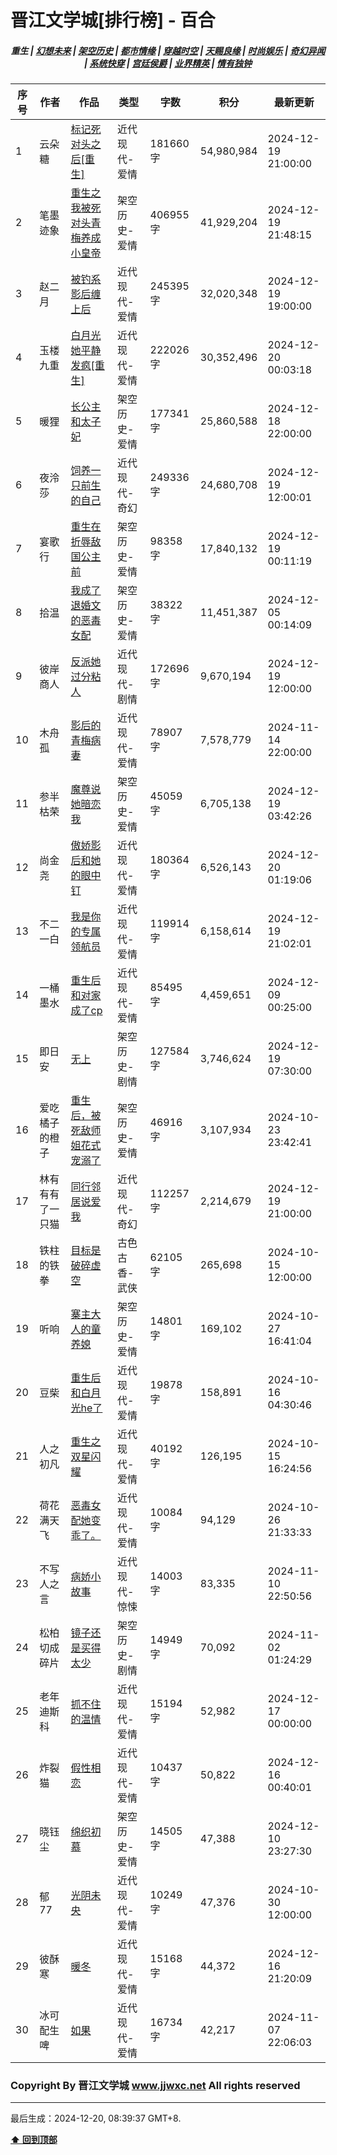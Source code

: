 # 晋江文学城[排行榜] - 百合

<h5 align="center">
	<b>重生</b> |
	<a href="https://github.com/dev-chenxing/jjwxc-charts/blob/main/幻想未来.md">幻想未来</a> |
	<a href="https://github.com/dev-chenxing/jjwxc-charts/blob/main/架空历史.md">架空历史</a> |
	<a href="https://github.com/dev-chenxing/jjwxc-charts/blob/main/都市情缘.md">都市情缘</a> |
	<a href="https://github.com/dev-chenxing/jjwxc-charts/blob/main/README.md">穿越时空</a> |
	<a href="https://github.com/dev-chenxing/jjwxc-charts/blob/main/天赐良缘.md">天赐良缘</a> |
	<a href="https://github.com/dev-chenxing/jjwxc-charts/blob/main/时尚娱乐.md">时尚娱乐</a> |
	<a href="https://github.com/dev-chenxing/jjwxc-charts/blob/main/奇幻异闻.md">奇幻异闻</a> |
	<a href="https://github.com/dev-chenxing/jjwxc-charts/blob/main/系统快穿.md">系统快穿</a> |
	<a href="https://github.com/dev-chenxing/jjwxc-charts/blob/main/宫廷侯爵.md">宫廷侯爵</a> |
	<a href="https://github.com/dev-chenxing/jjwxc-charts/blob/main/业界精英.md">业界精英</a> |
	<a href="https://github.com/dev-chenxing/jjwxc-charts/blob/main/情有独钟.md">情有独钟</a>
</h5>

| 序号 | 作者 | 作品 | 类型 | 字数 | 积分 | 最新更新 | 
|-----|------|------|-----|------|------|---------|
| 1 | 云朵糖 | [标记死对头之后[重生]](https://www.jjwxc.net/onebook.php?novelid=8866166) | 近代现代-爱情 | 181660字 | 54,980,984 | 2024-12-19 21:00:00 | 
| 2 | 笔墨迹象 | [重生之我被死对头青梅养成小皇帝](https://www.jjwxc.net/onebook.php?novelid=9224681) | 架空历史-爱情 | 406955字 | 41,929,204 | 2024-12-19 21:48:15 | 
| 3 | 赵二月 | [被钓系影后缠上后](https://www.jjwxc.net/onebook.php?novelid=8749907) | 近代现代-爱情 | 245395字 | 32,020,348 | 2024-12-19 19:00:00 | 
| 4 | 玉楼九重 | [白月光她平静发疯[重生]](https://www.jjwxc.net/onebook.php?novelid=8460260) | 近代现代-爱情 | 222026字 | 30,352,496 | 2024-12-20 00:03:18 | 
| 5 | 暖狸 | [长公主和太子妃](https://www.jjwxc.net/onebook.php?novelid=6889783) | 架空历史-爱情 | 177341字 | 25,860,588 | 2024-12-18 22:00:00 | 
| 6 | 夜泠莎 | [饲养一只前生的自己](https://www.jjwxc.net/onebook.php?novelid=8999151) | 近代现代-奇幻 | 249336字 | 24,680,708 | 2024-12-19 12:00:01 | 
| 7 | 宴歌行 | [重生在折辱敌国公主前](https://www.jjwxc.net/onebook.php?novelid=9160348) | 架空历史-爱情 | 98358字 | 17,840,132 | 2024-12-19 00:11:19 | 
| 8 | 拾温 | [我成了退婚文的恶毒女配](https://www.jjwxc.net/onebook.php?novelid=8373826) | 架空历史-爱情 | 38322字 | 11,451,387 | 2024-12-05 00:14:09 | 
| 9 | 彼岸商人 | [反派她过分粘人](https://www.jjwxc.net/onebook.php?novelid=9259105) | 近代现代-剧情 | 172696字 | 9,670,194 | 2024-12-19 12:00:00 | 
| 10 | 木舟孤 | [影后的青梅病妻](https://www.jjwxc.net/onebook.php?novelid=8787138) | 近代现代-爱情 | 78907字 | 7,578,779 | 2024-11-14 22:00:00 | 
| 11 | 参半枯荣 | [魔尊说她暗恋我](https://www.jjwxc.net/onebook.php?novelid=8318405) | 架空历史-爱情 | 45059字 | 6,705,138 | 2024-12-19 03:42:26 | 
| 12 | 尚金尧 | [傲娇影后和她的眼中钉](https://www.jjwxc.net/onebook.php?novelid=9266571) | 近代现代-爱情 | 180364字 | 6,526,143 | 2024-12-20 01:19:06 | 
| 13 | 不二一白 | [我是你的专属领航员](https://www.jjwxc.net/onebook.php?novelid=9248469) | 近代现代-爱情 | 119914字 | 6,158,614 | 2024-12-19 21:02:01 | 
| 14 | 一桶墨水 | [重生后和对家成了cp](https://www.jjwxc.net/onebook.php?novelid=9234596) | 近代现代-爱情 | 85495字 | 4,459,651 | 2024-12-09 00:25:00 | 
| 15 | 即日安 | [无上](https://www.jjwxc.net/onebook.php?novelid=8495734) | 架空历史-剧情 | 127584字 | 3,746,624 | 2024-12-19 07:30:00 | 
| 16 | 爱吃橘子的橙子 | [重生后，被死敌师姐花式宠溺了](https://www.jjwxc.net/onebook.php?novelid=9142714) | 架空历史-爱情 | 46916字 | 3,107,934 | 2024-10-23 23:42:41 | 
| 17 | 林有有有了一只猫 | [同行邻居说爱我](https://www.jjwxc.net/onebook.php?novelid=9129142) | 近代现代-奇幻 | 112257字 | 2,214,679 | 2024-12-19 21:00:00 | 
| 18 | 铁柱的铁拳 | [目标是破碎虚空](https://www.jjwxc.net/onebook.php?novelid=9194025) | 古色古香-武侠 | 62105字 | 265,698 | 2024-10-15 12:00:00 | 
| 19 | 听响 | [寨主大人的童养媳](https://www.jjwxc.net/onebook.php?novelid=9251703) | 架空历史-爱情 | 14801字 | 169,102 | 2024-10-27 16:41:04 | 
| 20 | 豆柴 | [重生后和白月光he了](https://www.jjwxc.net/onebook.php?novelid=9225188) | 近代现代-爱情 | 19878字 | 158,891 | 2024-10-16 04:30:46 | 
| 21 | 人之初凡 | [重生之双星闪耀](https://www.jjwxc.net/onebook.php?novelid=9231071) | 近代现代-爱情 | 40192字 | 126,195 | 2024-10-15 16:24:56 | 
| 22 | 荷花满天飞 | [恶毒女配她变乖了。](https://www.jjwxc.net/onebook.php?novelid=9255100) | 近代现代-爱情 | 10084字 | 94,129 | 2024-10-26 21:33:33 | 
| 23 | 不写人之言 | [病娇小故事](https://www.jjwxc.net/onebook.php?novelid=9287038) | 近代现代-惊悚 | 14003字 | 83,335 | 2024-11-10 22:50:56 | 
| 24 | 松柏切成碎片 | [镜子还是买得太少](https://www.jjwxc.net/onebook.php?novelid=9263516) | 架空历史-剧情 | 14949字 | 70,092 | 2024-11-02 01:24:29 | 
| 25 | 老年迪斯科 | [抓不住的温情](https://www.jjwxc.net/onebook.php?novelid=9279093) | 近代现代-爱情 | 15194字 | 52,982 | 2024-12-17 00:00:00 | 
| 26 | 炸裂猫 | [假性相恋](https://www.jjwxc.net/onebook.php?novelid=9206875) | 近代现代-爱情 | 10437字 | 50,822 | 2024-12-16 00:40:01 | 
| 27 | 晓钰尘 | [绵织初慕](https://www.jjwxc.net/onebook.php?novelid=9260480) | 架空历史-爱情 | 14505字 | 47,388 | 2024-12-10 23:27:30 | 
| 28 | 郁77 | [光阴未央](https://www.jjwxc.net/onebook.php?novelid=9263232) | 近代现代-爱情 | 10249字 | 47,376 | 2024-10-30 12:00:00 | 
| 29 | 彼酥寒 | [暖冬](https://www.jjwxc.net/onebook.php?novelid=9304168) | 近代现代-爱情 | 15168字 | 44,372 | 2024-12-16 21:20:09 | 
| 30 | 冰可配生啤 | [如果](https://www.jjwxc.net/onebook.php?novelid=9205299) | 近代现代-爱情 | 16734字 | 42,217 | 2024-11-07 22:06:03 | 

### Copyright By 晋江文学城 www.jjwxc.net All rights reserved

---

最后生成：2024-12-20, 08:39:37 GMT+8.

**[⬆ 回到顶部](#晋江文学城排行榜---百合)**

